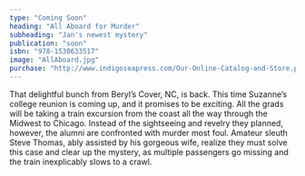 ```yaml
---
type: "Coming Soon"
heading: "All Aboard for Murder"
subheading: "Jan's newest mystery"
publication: "soon"
isbn: "978-1530633517"
image: "AllAboard.jpg"
purchase: "http://www.indigoseapress.com/Our-Online-Catalog-and-Store.php#!/All-Aboard-for-Murder-by-Jan-McCanless/p/63712535"
---
```

That delightful bunch from Beryl’s Cover, NC, is back. This time Suzanne’s college reunion is coming up, and it promises to be exciting. All the grads will be taking a train excursion from the coast all the way through the Midwest to Chicago. Instead of the sightseeing and revelry they planned, however, the alumni are confronted with murder most foul. Amateur sleuth Steve Thomas, ably assisted by his gorgeous wife, realize they must solve this case and clear up the mystery, as multiple passengers go missing and the train inexplicably slows to a crawl.
